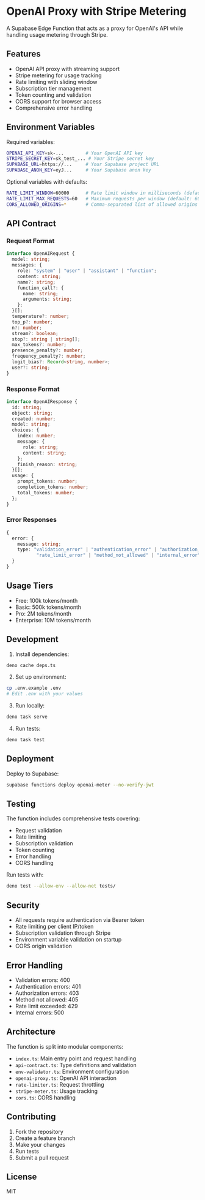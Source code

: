 # OpenAI Proxy with Stripe Metering

A Supabase Edge Function that acts as a proxy for OpenAI's API while handling usage metering through Stripe.

## Features

- OpenAI API proxy with streaming support
- Stripe metering for usage tracking
- Rate limiting with sliding window
- Subscription tier management
- Token counting and validation
- CORS support for browser access
- Comprehensive error handling

## Environment Variables

Required variables:
```bash
OPENAI_API_KEY=sk-...        # Your OpenAI API key
STRIPE_SECRET_KEY=sk_test_... # Your Stripe secret key
SUPABASE_URL=https://...     # Your Supabase project URL
SUPABASE_ANON_KEY=eyJ...     # Your Supabase anon key
```

Optional variables with defaults:
```bash
RATE_LIMIT_WINDOW=60000      # Rate limit window in milliseconds (default: 60000)
RATE_LIMIT_MAX_REQUESTS=60   # Maximum requests per window (default: 60)
CORS_ALLOWED_ORIGINS=*       # Comma-separated list of allowed origins (default: *)
```

## API Contract

### Request Format

```typescript
interface OpenAIRequest {
  model: string;
  messages: {
    role: "system" | "user" | "assistant" | "function";
    content: string;
    name?: string;
    function_call?: {
      name: string;
      arguments: string;
    };
  }[];
  temperature?: number;
  top_p?: number;
  n?: number;
  stream?: boolean;
  stop?: string | string[];
  max_tokens?: number;
  presence_penalty?: number;
  frequency_penalty?: number;
  logit_bias?: Record<string, number>;
  user?: string;
}
```

### Response Format

```typescript
interface OpenAIResponse {
  id: string;
  object: string;
  created: number;
  model: string;
  choices: {
    index: number;
    message: {
      role: string;
      content: string;
    };
    finish_reason: string;
  }[];
  usage: {
    prompt_tokens: number;
    completion_tokens: number;
    total_tokens: number;
  };
}
```

### Error Responses

```typescript
{
  error: {
    message: string;
    type: "validation_error" | "authentication_error" | "authorization_error" | 
           "rate_limit_error" | "method_not_allowed" | "internal_error";
  }
}
```

## Usage Tiers

- Free: 100k tokens/month
- Basic: 500k tokens/month
- Pro: 2M tokens/month
- Enterprise: 10M tokens/month

## Development

1. Install dependencies:
```bash
deno cache deps.ts
```

2. Set up environment:
```bash
cp .env.example .env
# Edit .env with your values
```

3. Run locally:
```bash
deno task serve
```

4. Run tests:
```bash
deno task test
```

## Deployment

Deploy to Supabase:
```bash
supabase functions deploy openai-meter --no-verify-jwt
```

## Testing

The function includes comprehensive tests covering:
- Request validation
- Rate limiting
- Subscription validation
- Token counting
- Error handling
- CORS handling

Run tests with:
```bash
deno test --allow-env --allow-net tests/
```

## Security

- All requests require authentication via Bearer token
- Rate limiting per client IP/token
- Subscription validation through Stripe
- Environment variable validation on startup
- CORS origin validation

## Error Handling

- Validation errors: 400
- Authentication errors: 401
- Authorization errors: 403
- Method not allowed: 405
- Rate limit exceeded: 429
- Internal errors: 500

## Architecture

The function is split into modular components:
- `index.ts`: Main entry point and request handling
- `api-contract.ts`: Type definitions and validation
- `env-validator.ts`: Environment configuration
- `openai-proxy.ts`: OpenAI API interaction
- `rate-limiter.ts`: Request throttling
- `stripe-meter.ts`: Usage tracking
- `cors.ts`: CORS handling

## Contributing

1. Fork the repository
2. Create a feature branch
3. Make your changes
4. Run tests
5. Submit a pull request

## License

MIT